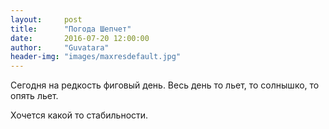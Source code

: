 ```yaml
---
layout:     post
title:      "Погода Шепчет"
date:       2016-07-20 12:00:00
author:     "Guvatara"
header-img: "images/maxresdefault.jpg"
---
```



Сегодня на редкость фиговый день. Весь день то льет, то солнышко, то опять льет.

Хочется какой то стабильности.
